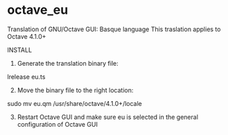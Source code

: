 octave_eu
=========

Translation of GNU/Octave GUI: Basque language
This traslation applies to Octave 4.1.0+


INSTALL

1) Generate the translation binary file:

lrelease eu.ts

2) Move the binary file to the right location:

sudo mv eu.qm /usr/share/octave/4.1.0+/locale

3) Restart Octave GUI and make sure eu is selected
   in the general configuration of Octave GUI
